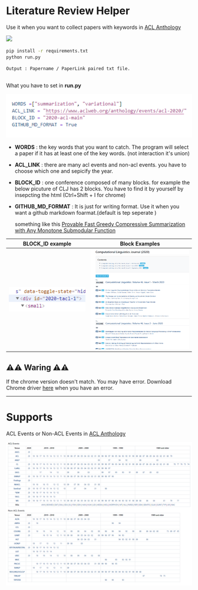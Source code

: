 # Literature Review Helper 

Use it when you want to collect papers with keywords in [ACL Anthology](https://www.aclweb.org/anthology/)

<a>
<img src=https://img.shields.io/badge/Python-v3.6.8-blue?style=flat&logo=python  height=30px>
</a>


```bash
pip install -r requirements.txt
python run.py
```

```bash
Output : Papername / PaperLink paired txt file.
```


## 

What you have to set in **run.py**

<img src="docs/img4.png">

* **WORDS** : the key words that you want to catch. The program will select a paper if it has at least one of the key words. (not interaction it's union)
* **ACL_LINK** : there are many acl events and non-acl events. you have to choose which one and sepicify the year. 
* **BLOCK_ID** : one conference composed of many blocks. for example the below picuture of CLJ has 2 blocks. You have to find it by yourself by insepcting the html (Ctrl+Shift + I for chrome)

* **GITHUB_MD_FORMAT** : It is just for writing format. Use it when you want a github markdown foarmat.(default is tep seperate )

  something like this [Provable Fast Greedy Compressive Summarization with Any Monotone Submodular Function](https://www.aclweb.org/anthology/N18-1157/)


|BLOCK_ID example|Block Examples|
|---|---|
|<img src="docs/img1.png" width=300px>|<img src="docs/img3.png" width=400px>|



## ⚠️⚠️ Waring ⚠️⚠️ 

If the chrome version doesn't match. You may have error. Download Chrome 
driver [here](https://sites.google.com/a/chromium.org/chromedriver/downloads) when you have an error. 

---


# Supports 

ACL Events or Non-ACL Events in [ACL Anthology](https://www.aclweb.org/anthology/)


<img src="docs/img2.png">
